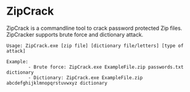 # ZipCrack
ZipCrack is a commandline tool to crack password protected Zip files. ZipCracker supports brute force and dictionary attack.
```
Usage: ZipCrack.exe [zip file] [dictionary file/letters] [type of attack]

Example:
        - Brute force: ZipCrack.exe ExampleFile.zip passwords.txt dictionary
        - Dictionary: ZipCrack.exe ExampleFile.zip abcdefghijklmnopqrstuvwxyz dictionary
```
